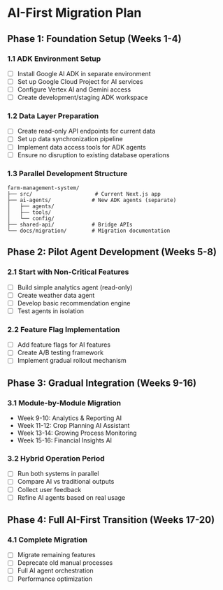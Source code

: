 # AI-First Migration Plan

## Phase 1: Foundation Setup (Weeks 1-4)

### 1.1 ADK Environment Setup

- [ ] Install Google AI ADK in separate environment
- [ ] Set up Google Cloud Project for AI services
- [ ] Configure Vertex AI and Gemini access
- [ ] Create development/staging ADK workspace

### 1.2 Data Layer Preparation

- [ ] Create read-only API endpoints for current data
- [ ] Set up data synchronization pipeline
- [ ] Implement data access tools for ADK agents
- [ ] Ensure no disruption to existing database operations

### 1.3 Parallel Development Structure

```
farm-management-system/
├── src/                    # Current Next.js app
├── ai-agents/             # New ADK agents (separate)
│   ├── agents/
│   ├── tools/
│   └── config/
├── shared-api/            # Bridge APIs
└── docs/migration/        # Migration documentation
```

## Phase 2: Pilot Agent Development (Weeks 5-8)

### 2.1 Start with Non-Critical Features

- [ ] Build simple analytics agent (read-only)
- [ ] Create weather data agent
- [ ] Develop basic recommendation engine
- [ ] Test agents in isolation

### 2.2 Feature Flag Implementation

- [ ] Add feature flags for AI features
- [ ] Create A/B testing framework
- [ ] Implement gradual rollout mechanism

## Phase 3: Gradual Integration (Weeks 9-16)

### 3.1 Module-by-Module Migration

- Week 9-10: Analytics & Reporting AI
- Week 11-12: Crop Planning AI Assistant
- Week 13-14: Growing Process Monitoring
- Week 15-16: Financial Insights AI

### 3.2 Hybrid Operation Period

- [ ] Run both systems in parallel
- [ ] Compare AI vs traditional outputs
- [ ] Collect user feedback
- [ ] Refine AI agents based on real usage

## Phase 4: Full AI-First Transition (Weeks 17-20)

### 4.1 Complete Migration

- [ ] Migrate remaining features
- [ ] Deprecate old manual processes
- [ ] Full AI agent orchestration
- [ ] Performance optimization
